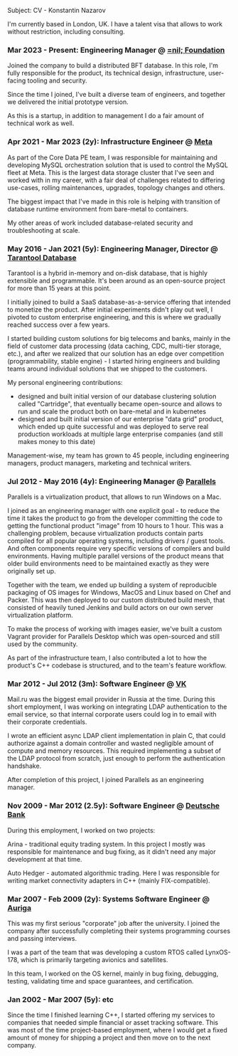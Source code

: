 Subject: CV - Konstantin Nazarov

I'm currently based in London, UK. I have a talent visa that allows to work without restriction, including consulting.

### Mar 2023 - Present: Engineering Manager @ [=nil; Foundation](https://nil.foundation)

Joined the company to build a distributed BFT database. In this role, I'm fully responsible for the product, its technical design, infrastructure, user-facing tooling and security.

Since the time I joined, I've built a diverse team of engineers, and together we delivered the initial prototype version.

As this is a startup, in addition to management I do a fair amount of technical work as well.

### Apr 2021 - Mar 2023 (2y): Infrastructure Engineer @ [Meta](https://meta.com)

As part of the Core Data PE team, I was responsible for maintaining and developing MySQL orchestration solution that is used to control the MySQL fleet at Meta. This is the largest data storage cluster that I've seen and worked with in my career, with a fair deal of challenges related to differing use-cases, rolling maintenances, upgrades, topology changes and others.

The biggest impact that I've made in this role is helping with transition of database runtime environment from bare-metal to containers.

My other areas of work included database-related security and troubleshooting at scale.

### May 2016 - Jan 2021 (5y): Engineering Manager, Director @ [Tarantool Database](https://tarantool.io)

Tarantool is a hybrid in-memory and on-disk database, that is highly extensible and programmable. It's been around as an open-source project for more than 15 years at this point.

I initially joined to build a SaaS database-as-a-service offering that intended to monetize the product. After initial experiments didn't play out well, I pivoted to custom enterprise engineering, and this is where we gradually reached success over a few years.

I started building custom solutions for big telecoms and banks, mainly in the field of customer data processing (data caching, CDC, multi-tier storage, etc.), and after we realized that our solution has an edge over competition (programmability, stable engine) - I started hiring engineers and building teams around individual solutions that we shipped to the customers.

My personal engineering contributions:
- designed and built initial version of our database clustering solution called "Cartridge", that eventually became open-source and allows to run and scale the product both on bare-metal and in kubernetes
- designed and built initial version of our enterprise "data grid" product, which ended up quite successful and was deployed to serve real production workloads at multiple large enterprise companies (and still makes money to this date)

Management-wise, my team has grown to 45 people, including engineering managers, product managers, marketing and technical writers.

### Jul 2012 - May 2016 (4y): Engineering Manager @ [Parallels](https://parallels.com)

Parallels is a virtualization product, that allows to run Windows on a Mac.

I joined as an engineering manager with one explicit goal - to reduce the time it takes the product to go from the developer committing the code to getting the functional product "image" from 10 hours to 1 hour.
This was a challenging problem, because virtualization products contain parts compiled for all popular operating systems, including drivers / guest tools. And often components require very specific versions of compilers and build environments.
Having multiple parallel versions of the product means that older build environments need to be maintained exactly as they were originally set up.

Together with the team, we ended up building a system of reproducible packaging of OS images for Windows, MacOS and Linux based on Chef and Packer. This was then deployed to our custom distributed build mesh, that consisted of heavily tuned Jenkins and build actors on our own server virtualization platform.

To make the process of working with images easier, we've built a custom Vagrant provider for Parallels Desktop which was open-sourced and still used by the community.

As part of the infrastructure team, I also contributed a lot to how the product's C++ codebase is structured, and to the team's feature workflow.

### Mar 2012 - Jul 2012 (3m): Software Engineer @ [VK](https://vk.com)

Mail.ru was the biggest email provider in Russia at the time.
During this short employment, I was working on integrating LDAP authentication to the email service, so that internal corporate users could log in to email with their corporate credentials.

I wrote an efficient async LDAP client implementation in plain C, that could authorize against a domain controller and wasted negligible amount of compute and memory resources. This required implementing a subset of the LDAP protocol from scratch, just enough to perform the authentication handshake.

After completion of this project, I joined Parallels as an engineering manager.

### Nov 2009 - Mar 2012 (2.5y): Software Engineer @ [Deutsche Bank](https://db.com)

During this employment, I worked on two projects:

Arina - traditional equity trading system.
In this project I mostly was responsible for maintenance and bug fixing, as it didn't need any major development at that time.

Auto Hedger - automated algorithmic trading.
Here I was responsible for writing market connectivity adapters in C++ (mainly FIX-compatible).

### Mar 2007 - Feb 2009 (2y): Systems Software Engineer @ [Auriga](https://auriga.com)

This was my first serious "corporate" job after the university.
I joined the company after successfully completing their systems programming courses and passing interviews.

I was a part of the team that was developing a custom RTOS called LynxOS-178, which is primarily targeting avionics and satellites.

In this team, I worked on the OS kernel, mainly in bug fixing, debugging, testing, validating time and space guarantees, and certification.

### Jan 2002 - Mar 2007 (5y): etc

Since the time I finished learning C++, I started offering my services to companies that needed simple financial or asset tracking software.
This was most of the time project-based employment, where I would get a fixed amount of money for shipping a project and then move on to the next company.
